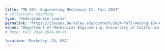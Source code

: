 ```yaml
---
title: "ME 104, Engineering Mechanics II, Fall 2024"
# collection: teaching
type: "Undergraduate course"
permalink: "https://classes.berkeley.edu/content/2024-fall-meceng-104-001-lec-001" # /teaching/2014-spring-teaching-1
venue: "Department of Mechanical Engineering, University of California, Berkeley "
# date: Fall 2024 2024-08-01

location: "Berkeley, CA, USA"
---
```

